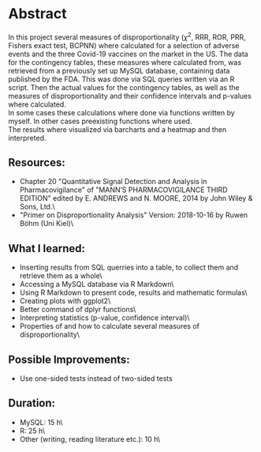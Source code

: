 # Abstract

In this project several measures of disproportionality ($\chi^{2}$, RRR, ROR, PRR, Fishers exact test, BCPNN)
where calculated for a selection of adverse events
and the three Covid-19 vaccines on the market in the US. The data for the contingency tables,
these measures where calculated from, was retrieved 
from a previously set up MySQL database, containing data published by the FDA.
This was done via SQL queries written via an R script. Then the actual values for the
contingency tables, as well as the measures of disproportionality and their confidence intervals and
p-values where calculated.\
In some cases these calculations where done via functions written by myself. In other cases
preexisting functions where used.\
The results where visualized via barcharts and a heatmap and then interpreted.

## Resources:

- Chapter 20 "Quantitative Signal Detection and Analysis in Pharmacovigilance" of "MANN’S PHARMACOVIGILANCE THIRD EDITION" edited by E. ANDREWS and N. MOORE, 2014 by John Wiley & Sons, Ltd.\
- "Primer on Disproportionality Analysis" Version: 2018-10-16 by Ruwen Böhm (Uni Kiel)\

## What I learned:

- Inserting results from SQL querries into a table, to collect them and retrieve them as a whole\
- Accessing a MySQL database via R Markdown\
- Using R Markdown to present code, results and mathematic formulas\
- Creating plots with ggplot2\
- Better command of dplyr functions\
- Interpreting statistics (p-value, confidence interval)\
- Properties of and how to calculate several measures of disproportionality\

## Possible Improvements:
- Use one-sided tests instead of two-sided tests

## Duration:

- MySQL: 15 h\
- R: 25 h\
- Other (writing, reading literature etc.): 10 h\
